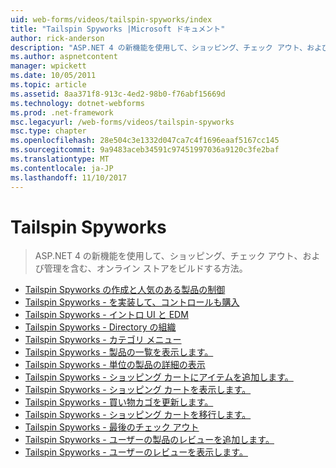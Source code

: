 ```yaml
---
uid: web-forms/videos/tailspin-spyworks/index
title: "Tailspin Spyworks |Microsoft ドキュメント"
author: rick-anderson
description: "ASP.NET 4 の新機能を使用して、ショッピング、チェック アウト、および管理を含む、オンライン ストアをビルドする方法。"
ms.author: aspnetcontent
manager: wpickett
ms.date: 10/05/2011
ms.topic: article
ms.assetid: 8aa371f8-913c-4ed2-98b0-f76abf15669d
ms.technology: dotnet-webforms
ms.prod: .net-framework
msc.legacyurl: /web-forms/videos/tailspin-spyworks
msc.type: chapter
ms.openlocfilehash: 28e504c3e1332d047ca7c4f1696eaaf5167cc145
ms.sourcegitcommit: 9a9483aceb34591c97451997036a9120c3fe2baf
ms.translationtype: MT
ms.contentlocale: ja-JP
ms.lasthandoff: 11/10/2017
---
```

<a name="tailspin-spyworks"></a>Tailspin Spyworks
====================
> ASP.NET 4 の新機能を使用して、ショッピング、チェック アウト、および管理を含む、オンライン ストアをビルドする方法。


- [Tailspin Spyworks の作成と人気のある製品の制御](tailspin-spyworks-creating-and-using-the-popular-products-control.md)
- [Tailspin Spyworks - を実装して、コントロールも購入](tailspin-spyworks-implementing-and-using-the-also-purchased-control.md)
- [Tailspin Spyworks - イントロ UI と EDM](tailspin-spyworks-intro-ui-and-edm.md)
- [Tailspin Spyworks - Directory の組織](tailspin-spyworks-directory-organization.md)
- [Tailspin Spyworks - カテゴリ メニュー](tailspin-spyworks-category-menu.md)
- [Tailspin Spyworks - 製品の一覧を表示します。](tailspin-spyworks-display-the-product-list.md)
- [Tailspin Spyworks - 単位の製品の詳細の表示](tailspin-spyworks-display-per-product-details.md)
- [Tailspin Spyworks - ショッピング カートにアイテムを追加します。](tailspin-spyworks-adding-items-to-the-shopping-cart.md)
- [Tailspin Spyworks - ショッピング カートを表示します。](tailspin-spyworks-display-shopping-cart.md)
- [Tailspin Spyworks - 買い物カゴを更新します。](tailspin-spyworks-update-the-shopping-cart.md)
- [Tailspin Spyworks - ショッピング カートを移行します。](tailspin-spyworks-migrate-the-shopping-cart.md)
- [Tailspin Spyworks - 最後のチェック アウト](tailspin-spyworks-final-check-out.md)
- [Tailspin Spyworks - ユーザーの製品のレビューを追加します。](tailspin-spyworks-adding-user-product-reviews.md)
- [Tailspin Spyworks - ユーザーのレビューを表示します。](tailspin-spyworks-displaying-user-reviews.md)
